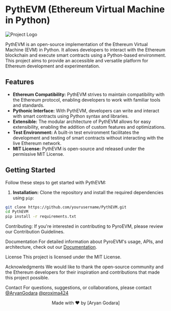 # PythEVM (Ethereum Virtual Machine in Python)

![Project Logo](project_logo.png) <!-- Add your project logo here -->

PythEVM is an open-source implementation of the Ethereum Virtual Machine (EVM) in Python. It allows developers to interact with the Ethereum blockchain and execute smart contracts using a Python-based environment. This project aims to provide an accessible and versatile platform for Ethereum development and experimentation.

## Features

- **Ethereum Compatibility:** PythEVM strives to maintain compatibility with the Ethereum protocol, enabling developers to work with familiar tools and standards.
- **Pythonic Interface:** With PythEVM, developers can write and interact with smart contracts using Python syntax and libraries.
- **Extensible:** The modular architecture of PythEVM allows for easy extensibility, enabling the addition of custom features and optimizations.
- **Test Environment:** A built-in test environment facilitates the development and testing of smart contracts without interacting with the live Ethereum network.
- **MIT License:** PythEVM is open-source and released under the permissive MIT License.

## Getting Started

Follow these steps to get started with PythEVM:

1. **Installation:** Clone the repository and install the required dependencies using `pip`:
   
```bash
git clone https://github.com/yourusername/PythEVM.git
cd PythEVM
pip install -r requirements.txt
```

Contributing: If you're interested in contributing to PyroEVM, please review our Contribution Guidelines.

Documentation
For detailed information about PyroEVM's usage, APIs, and architecture, check out our [Documentation](www.google.com).

License
This project is licensed under the MIT License.

Acknowledgments
We would like to thank the open-source community and the Ethereum developers for their inspiration and contributions that made this project possible.

Contact
For questions, suggestions, or collaborations, please contact [@AryanGodara](github.com/AryanGodara) [@proxima424](github.com/proxima424)

<p align="center">
Made with ❤️ by [Aryan Godara]
</p>